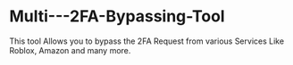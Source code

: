 # Multi---2FA-Bypassing-Tool
This tool Allows you to bypass the 2FA Request from various Services Like Roblox, Amazon and many more.
